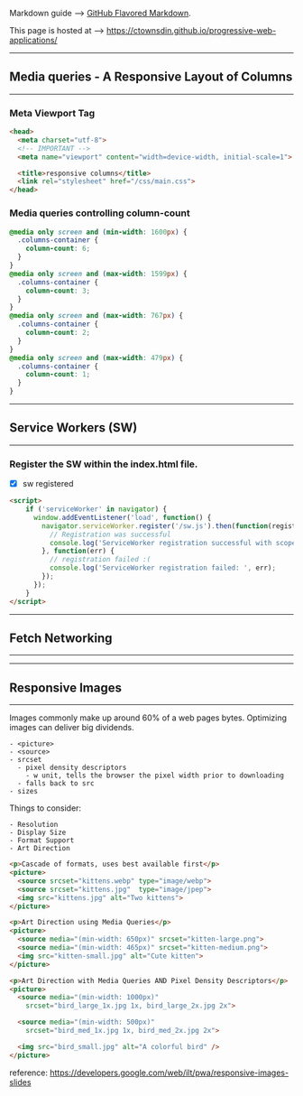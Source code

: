 Markdown guide --> [GitHub Flavored Markdown](https://guides.github.com/features/mastering-markdown/).

This page is hosted at --> https://ctownsdin.github.io/progressive-web-applications/

------
## Media queries - A Responsive Layout of Columns
------
   
### Meta Viewport Tag
```html
<head>
  <meta charset="utf-8">
  <!-- IMPORTANT -->
  <meta name="viewport" content="width=device-width, initial-scale=1">

  <title>responsive columns</title>
  <link rel="stylesheet" href="/css/main.css">
</head>
```
	
### Media queries controlling column-count
```css
@media only screen and (min-width: 1600px) {
  .columns-container {
    column-count: 6;
  }
}
@media only screen and (max-width: 1599px) {
  .columns-container {
    column-count: 3;
  }
}
@media only screen and (max-width: 767px) {
  .columns-container {
    column-count: 2;
  }
}
@media only screen and (max-width: 479px) {
  .columns-container {
    column-count: 1;
  }
}
```
   
------
## Service Workers (SW)
------

### Register the SW within the index.html file.
- [x] sw registered
```html
<script>
	if ('serviceWorker' in navigator) {
	  window.addEventListener('load', function() {
	    navigator.serviceWorker.register('/sw.js').then(function(registration) {
	      // Registration was successful
	      console.log('ServiceWorker registration successful with scope: ', registration.scope);
	    }, function(err) {
	      // registration failed :(
	      console.log('ServiceWorker registration failed: ', err);
	    });
	  });
	}
</script>
```



------
## Fetch Networking
------


------
## Responsive Images
------

Images commonly make up around 60% of a web pages bytes. Optimizing images can deliver big dividends.

```
- <picture>
- <source>
- srcset
  - pixel density descriptors
    - w unit, tells the browser the pixel width prior to downloading
  - falls back to src
- sizes
```

Things to consider:
```
- Resolution
- Display Size
- Format Support
- Art Direction
```

```html
<p>Cascade of formats, uses best available first</p>
<picture>
  <source srcset="kittens.webp" type="image/webp">
  <source srcset="kittens.jpg"  type="image/jpep">
  <img src="kittens.jpg" alt="Two kittens">
</picture>

<p>Art Direction using Media Queries</p>
<picture>
  <source media="(min-width: 650px)" srcset="kitten-large.png">
  <source media="(min-width: 465px)" srcset="kitten-medium.png">
  <img src="kitten-small.jpg" alt="Cute kitten">
</picture>

<p>Art Direction with Media Queries AND Pixel Density Descriptors</p>
<picture>
  <source media="(min-width: 1000px)" 
    srcset="bird_large_1x.jpg 1x, bird_large_2x.jpg 2x">

  <source media="(min-width: 500px)" 
    srcset="bird_med_1x.jpg 1x, bird_med_2x.jpg 2x">

  <img src="bird_small.jpg" alt="A colorful bird" />
</picture>
```

reference: https://developers.google.com/web/ilt/pwa/responsive-images-slides

